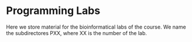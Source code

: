 # Programming Labs

Here we store material for the bioinformatical labs of the course. We name the subdirectores PXX, where XX is the number of the lab.
